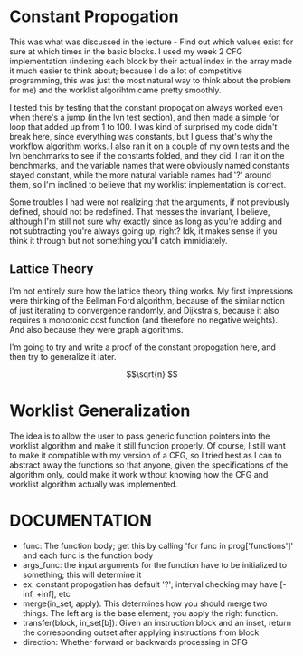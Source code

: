 # Constant Propogation
This was what was discussed in the lecture - Find out which values exist for sure at which times in the basic blocks. I used my week 2 CFG implementation (indexing each block by their actual index in the array made it much easier to think about; because I do a lot of competitive programming, this was just the most natural way to think about the problem for me) and the worklist algorihtm came pretty smoothly.

I tested this by testing that the constant propogation always worked even when there's a jump (in the lvn test section), and then made a simple for loop that added up from 1 to 100. I was kind of surprised my code didn't break here, since everything was constants, but I guess that's why the workflow algorithm works. I also ran it on a couple of my own tests and the lvn benchmarks to see if the constants folded, and they did. I ran it on the benchmarks, and the variable names that were obviously named constants stayed constant, while the more natural variable names had '?' around them, so I'm inclined to believe that my worklist implementation is correct.

Some troubles I had were not realizing that the arguments, if not previously defined, should not be redefined. That messes the invariant, I believe, although I'm still not sure why exactly since as long as you're adding and not subtracting you're always going up, right? Idk, it makes sense if you think it through but not something you'll catch immidiately.

## Lattice Theory

I'm not entirely sure how the lattice theory thing works. My first impressions were thinking of the Bellman Ford algorithm, because of the similar notion of just iterating to convergence randomly, and Dijkstra's, because it also requires a monotonic cost function (and therefore no negative weights). And also because they were graph algorithms.

I'm going to try and write a proof of the constant propogation here, and then try to generalize it later.

```math
\sqrt{n}

```

# Worklist Generalization

The idea is to allow the user to pass generic function pointers into the worklist algorithm and make it still function properly. Of course, I still want to make it compatible with my version of a CFG, so I tried best as I can to abstract away the functions so that anyone, given the specifications of the algorithm only, could make it work without knowing how the CFG and worklist algorithm actually was implemented.

# DOCUMENTATION

- func: The function body; get this by calling 'for func in prog['functions']' and each func is the function body
- args_func: the input arguments for the function have to be initialized to something; this will determine it
- ex: constant propogation has default '?'; interval checking may have [-inf, +inf], etc
- merge(in_set, apply): This determines how you should merge two things. The left arg is the base element; you apply the right function.
- transfer(block, in_set[b]): Given an instruction block and an inset, return the corresponding outset after applying instructions from block
- direction: Whether forward or backwards processing in CFG

